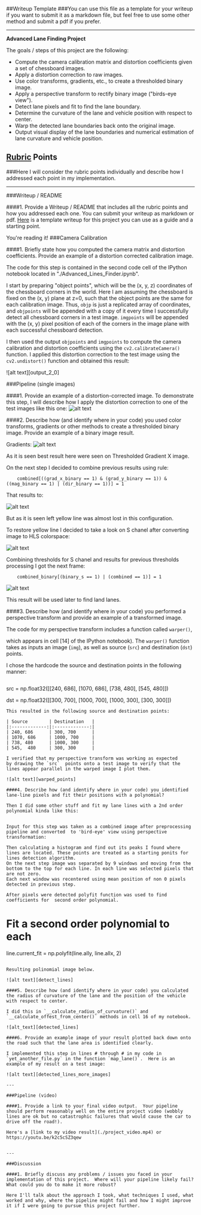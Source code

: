 ##Writeup Template
###You can use this file as a template for your writeup if you want to submit it as a markdown file, but feel free to use some other method and submit a pdf if you prefer.

---

**Advanced Lane Finding Project**

The goals / steps of this project are the following:

* Compute the camera calibration matrix and distortion coefficients given a set of chessboard images.
* Apply a distortion correction to raw images.
* Use color transforms, gradients, etc., to create a thresholded binary image.
* Apply a perspective transform to rectify binary image ("birds-eye view").
* Detect lane pixels and fit to find the lane boundary.
* Determine the curvature of the lane and vehicle position with respect to center.
* Warp the detected lane boundaries back onto the original image.
* Output visual display of the lane boundaries and numerical estimation of lane curvature and vehicle position.

[//]: # (Image References)

[calibration_test_0]: ./examples/test_calibration_0.jpg "Test calibration 0"
[calibration_test_1]: ./examples/test_calibration_1.jpg "Test calibration 1"

[gradients_0]: ./examples/gradients_0.jpg "Gradients try 0"
[combined_0]: ./examples/comined_without_s.jpg "Combinded without S chanel"
[hls_chanels]: ./examples/hls_chanels.jpg "HLS chanels"
[pipeline_result]: ./examples/result_pipeline.jpg "Pipeline result"
[warped_points]: ./examples/warped_points.jpg "Warped Points"
[warped]: ./examples/warped.jpg "Warped"

[detect_lines]: ./examples/detect_lines.jpg "Detecting lines"
[detected_lines]: ./examples/detected_lines.jpg "Detected lines"
[detected_lines_more_images]: ./examples/detected_lines_more_images.jpg "More detected lines"

## [Rubric](https://review.udacity.com/#!/rubrics/571/view) Points
###Here I will consider the rubric points individually and describe how I addressed each point in my implementation.  

---
###Writeup / README

####1. Provide a Writeup / README that includes all the rubric points and how you addressed each one.  You can submit your writeup as markdown or pdf.  [Here](https://github.com/udacity/CarND-Advanced-Lane-Lines/blob/master/writeup_template.md) is a template writeup for this project you can use as a guide and a starting point.  

You're reading it!
###Camera Calibration

####1. Briefly state how you computed the camera matrix and distortion coefficients. Provide an example of a distortion corrected calibration image.

The code for this step is contained in the second code cell of the IPython notebook located in "./Advanced_Lines_Finder.ipynb".

I start by preparing "object points", which will be the (x, y, z) coordinates of the chessboard corners in the world. Here I am assuming the chessboard is fixed on the (x, y) plane at z=0, such that the object points are the same for each calibration image.  Thus, `objp` is just a replicated array of coordinates, and `objpoints` will be appended with a copy of it every time I successfully detect all chessboard corners in a test image.  `imgpoints` will be appended with the (x, y) pixel position of each of the corners in the image plane with each successful chessboard detection.  

I then used the output `objpoints` and `imgpoints` to compute the camera calibration and distortion coefficients using the `cv2.calibrateCamera()` function.  I applied this distortion correction to the test image using the `cv2.undistort()` function and obtained this result: 

![alt text][output_2_0]

###Pipeline (single images)

####1. Provide an example of a distortion-corrected image.
To demonstrate this step, I will describe how I apply the distortion correction to one of the test images like this one:
![alt text][calibration_test_1]

####2. Describe how (and identify where in your code) you used color transforms, gradients or other methods to create a thresholded binary image.  Provide an example of a binary image result.

Gradients:
![alt text][gradients_0] 

As it is seen best result here were seen on Thresholded Gradient X image.

On the next step I decided to combine previous results using rule:
```
    combined[((grad_x_binary == 1) & (grad_y_binary == 1)) & ((mag_binary == 1) | (dir_binary == 1))] = 1
```
That results to:

![alt text][combined_0]

But as it is seen left yellow line was almost lost in this configuration. 

To restore yellow line I decided to take a look on S chanel after converting image to HLS colorspace:
 
![alt text][hls_chanels]


Combining thresholds for S chanel and results for previous thresholds processing I got the next frame: 
```
    combined_binary[(binary_s == 1) | (combined == 1)] = 1
```

![alt text][pipeline_result]

This result will be used later to find land lanes.

####3. Describe how (and identify where in your code) you performed a perspective transform and provide an example of a transformed image.

The code for my perspective transform includes a function called `warper()`, 

which appears  in cell [14] of the IPython notebook). 
 The `warper()` function takes as inputs an image (`img`), as well as source (`src`) and destination (`dst`) points. 

 I chose the hardcode the source and destination points in the following manner:

```
```
src = np.float32([[240, 686], 
                  [1070, 686], 
                  [738, 480], 
                  [545,  480]])
                      
dst = np.float32([[300, 700], 
                  [1000, 700], 
                  [1000, 300], 
                  [300, 300]])

```
This resulted in the following source and destination points:

| Source        | Destination   | 
|:-------------:|:-------------:| 
| 240, 686      | 300, 700      | 
| 1070, 686     | 1000, 700     |
| 738, 480      | 1000, 300     |
| 545,  480     | 300, 300      |

I verified that my perspective transform was working as expected 
by drawing the `src`  points onto a test image to verify that the lines appear parallel in the warped image I plot them.

![alt text][warped_points]

####4. Describe how (and identify where in your code) you identified lane-line pixels and fit their positions with a polynomial?

Then I did some other stuff and fit my lane lines with a 2nd order polynomial kinda like this:


Input for this step was taken as a combined image after preprocessing pipeline and converted  to 'bird-eye' view using perspective transformation:

Then calculating a histogram and find out its peaks I found where lines are located. These points are treated as a starting ponits for lines detection algorithm.
On the next step image was separated by 9 windows and moving from the bottom to the top for each line. In each line was selected pixels that are not zero.
Each next window was recentered using mean position of non 0 pixels detected in previous step.

After pixels were detected polyfit function was used to find сoefficients for  second order polynomial.
```
# Fit a second order polynomial to each
line.current_fit = np.polyfit(line.ally, line.allx, 2)
```

Resulting polinomial image below.

![alt text][detect_lines]

####5. Describe how (and identify where in your code) you calculated the radius of curvature of the lane and the position of the vehicle with respect to center.

I did this in `__calculate_radius_of_curvature()` and `__calculate_offest_from_center()` methods in cell 16 of my notebook.

![alt_text][detected_lines]

####6. Provide an example image of your result plotted back down onto the road such that the lane area is identified clearly.

I implemented this step in lines # through # in my code in `yet_another_file.py` in the function `map_lane()`.  Here is an example of my result on a test image:

![alt text][detected_lines_more_images]

---

###Pipeline (video)

####1. Provide a link to your final video output.  Your pipeline should perform reasonably well on the entire project video (wobbly lines are ok but no catastrophic failures that would cause the car to drive off the road!).

Here's a [link to my video result](./project_video.mp4) or https://youtu.be/k2c5cSZ3qew


---

###Discussion

####1. Briefly discuss any problems / issues you faced in your implementation of this project.  Where will your pipeline likely fail?  What could you do to make it more robust?

Here I'll talk about the approach I took, what techniques I used, what worked and why, where the pipeline might fail and how I might improve it if I were going to pursue this project further.  

